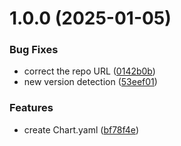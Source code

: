 # 1.0.0 (2025-01-05)


### Bug Fixes

* correct the repo URL ([0142b0b](https://github.com/jacob-cabral/autover/commit/0142b0b54cbfb5febccbc7437d010264245992db))
* new version detection ([53eef01](https://github.com/jacob-cabral/autover/commit/53eef019126a17d247d6fe1ba14d56bdb149d1e2))


### Features

* create Chart.yaml ([bf78f4e](https://github.com/jacob-cabral/autover/commit/bf78f4eac50923f6d340d5f04074037d08df03c6))
